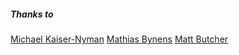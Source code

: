 ##### Thanks to
[Michael Kaiser-Nyman](http://www.epicodus.com/)
[Mathias Bynens](https://mathiasbynens.be/)
[Matt Butcher](http://technosophos.com/)


